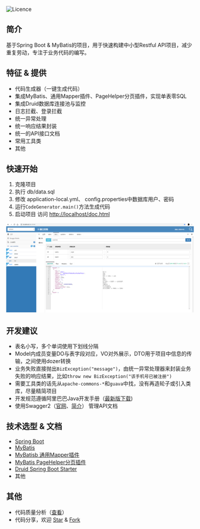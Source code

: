 ![Licence](https://img.shields.io/badge/licence-none-green.svg)
## 简介
基于Spring Boot & MyBatis的项目，用于快速构建中小型Restful API项目，减少重复劳动，专注于业务代码的编写。

## 特征 & 提供
- 代码生成器（一键生成代码）
- 集成MyBatis、通用Mapper插件、PageHelper分页插件，实现单表零SQL
- 集成Druid数据库连接池与监控
- 日志拦截、登录拦截
- 统一异常处理
- 统一响应结果封装
- 统一的API接口文档
- 常用工具类
- 其他
 
## 快速开始
  1. 克隆项目
  2. 执行 db/data.sql
  3. 修改 application-local.yml、 config.properties中数据库用户、密码
  4. 运行```CodeGenerator.main()```方法生成代码
  5. 启动项目 访问 [http://localhost/doc.html](http://localhost/doc.html)
  

![效果](https://github.com/duanxq1994/springboot-mybatis-demo/blob/master/image/example.png?raw=true)
  
## 开发建议
- 表名小写，多个单词使用下划线分隔
- Model内成员变量DO与表字段对应，VO对外展示，DTO用于项目中信息的传输，之间使用dozer转换
- 业务失败直接抛出```BizException("message")```，由统一异常处理器来封装业务失败的响应结果，比如```throw new BizException("该手机号已被注册")```
- 需要工具类的话先从```apache-commons-*```和```guava```中找，没有再造轮子或引入类库，尽量精简项目
- 开发规范遵循阿里巴巴Java开发手册（[最新版下载](https://github.com/alibaba/p3c))
- 使用Swagger2（[官网](https://swagger.io/)、[简介](https://www.cnblogs.com/JoiT/p/6378086.html)） 管理API文档
 
## 技术选型 & 文档
- [Spring Boot](http://www.jianshu.com/p/1a9fd8936bd8)
- [MyBatis](http://www.mybatis.org/mybatis-3/zh/index.html)
- [MyBatisb 通用Mapper插件](https://github.com/abel533/Mapper)
- [MyBatis PageHelper分页插件](https://github.com/pagehelper/Mybatis-PageHelper)
- [Druid Spring Boot Starter](https://github.com/alibaba/druid/tree/master/druid-spring-boot-starter/)
- 其他

## 其他
- 代码质量分析（[查看](https://sonarcloud.io/dashboard?id=duanxq1994_springboot-mybatis-demo)）
- 代码分享，欢迎 [Star](https://github.com/duanxq1994/springboot-mybatis-demo/stargazers) & [Fork](https://github.com/duanxq1994/springboot-mybatis-demo/network/members) 
